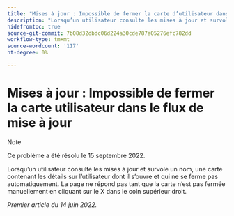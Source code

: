 ```yaml
---
title: "Mises à jour : Impossible de fermer la carte d’utilisateur dans le flux de mise à jour"
description: "Lorsqu’un utilisateur consulte les mises à jour et survole un nom, une carte contenant des informations sur l’utilisateur dont il s’ouvre et qui ne se ferme pas automatiquement. La page ne répond pas tant que la carte n’est pas fermée manuellement en cliquant sur le X dans le coin supérieur droit."
hidefromtoc: true
source-git-commit: 7b08d32dbdc06d224a30cde787a05276efc782dd
workflow-type: tm+mt
source-wordcount: '117'
ht-degree: 0%

---
```



# Mises à jour : Impossible de fermer la carte utilisateur dans le flux de mise à jour

>[!NOTE]
>
>Ce problème a été résolu le 15 septembre 2022.

Lorsqu’un utilisateur consulte les mises à jour et survole un nom, une carte contenant les détails sur l’utilisateur dont il s’ouvre et qui ne se ferme pas automatiquement. La page ne répond pas tant que la carte n’est pas fermée manuellement en cliquant sur le X dans le coin supérieur droit.

_Premier article du 14 juin 2022._

